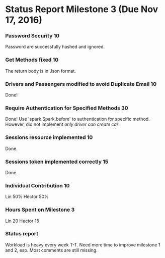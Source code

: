
# Status Report Milestone 3 (Due Nov 17, 2016)

### Password Security	10
Password are successfully hashed and ignored.

### Get Methods fixed	10
The return body is in Json format.

### Drivers and Passengers modified to avoid Duplicate Email	10
Done!

### Require Authentication for Specified Methods	30
Done! Use 'spark.Spark.before' to authentication for specific method. However, did not implement *only driver can create car*.

### Sessions resource implemented	10
Done.

### Sessions token implemented correctly	15
Done.

### Individual Contribution	10
Lin 50%
Hector 50%

### Hours Spent on Milestone 3
Lin 20
Hector 15

### Status report
Workload is heavy every week T-T. Need more time to improve milestone 1 and 2, esp. Most comments are still missing.
